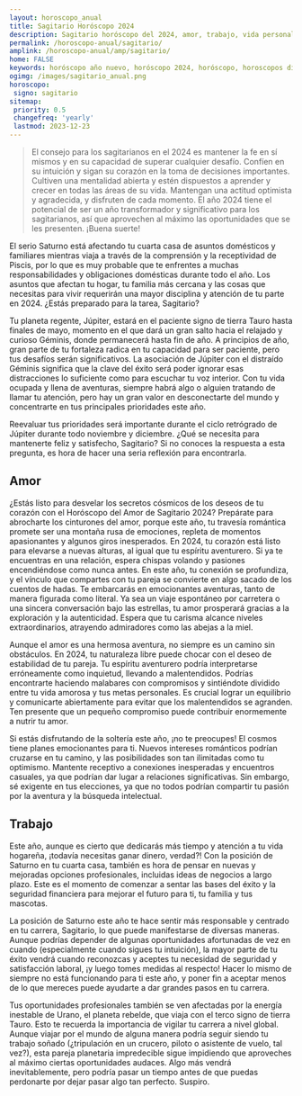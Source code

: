 ```yaml
---
layout: horoscopo_anual
title: Sagitario Horóscopo 2024 
description: Sagitario horóscopo del 2024, amor, trabajo, vida personal. Todas las predicciones para Sagitario 2024 gratis. Disfruta este año nuevo.
permalink: /horoscopo-anual/sagitario/
amplink: /horoscopo-anual/amp/sagitario/
home: FALSE
keywords: horóscopo año nuevo, horóscopo 2024, horóscopo, horoscopos diarios gratis del dia de hoy, horóscopo diario gratis,horóscopo ano nuevo 2024, horóscopo esperanza gracia, horoscopo Sagitario 2024, horoscop, horóscopos gratis, horoscopo Sagitario, horoscopo Sagitario 2024 gratis, Tarot, Astrologia, Zodíaco, Sagitario, horoscopo gratis,tarot en femenino,videncia gratuita,horoscopos gratuitos,horóscopos, astrologia,videncia gratis
ogimg: /images/sagitario_anual.png
horoscopo:
 signo: sagitario
sitemap:
 priority: 0.5
 changefreq: 'yearly'
 lastmod: 2023-12-23
---
```





> El consejo para los sagitarianos en el 2024 es mantener la fe en sí mismos y en su capacidad de superar cualquier desafío. Confíen en su intuición y sigan su corazón en la toma de decisiones importantes. Cultiven una mentalidad abierta y estén dispuestos a aprender y crecer en todas las áreas de su vida. Mantengan una actitud optimista y agradecida, y disfruten de cada momento. El año 2024 tiene el potencial de ser un año transformador y significativo para los sagitarianos, así que aprovechen al máximo las oportunidades que se les presenten. ¡Buena suerte!



El serio Saturno está afectando tu cuarta casa de asuntos domésticos y familiares mientras viaja a través de la comprensión y la receptividad de Piscis, por lo que es muy probable que te enfrentes a muchas responsabilidades y obligaciones domésticas durante todo el año. Los asuntos que afectan tu hogar, tu familia más cercana y las cosas que necesitas para vivir requerirán una mayor disciplina y atención de tu parte en 2024. ¿Estás preparado para la tarea, Sagitario?

Tu planeta regente, Júpiter, estará en el paciente signo de tierra Tauro hasta finales de mayo, momento en el que dará un gran salto hacia el relajado y curioso Géminis, donde permanecerá hasta fin de año. A principios de año, gran parte de tu fortaleza radica en tu capacidad para ser paciente, pero tus desafíos serán significativos. La asociación de Júpiter con el distraído Géminis significa que la clave del éxito será poder ignorar esas distracciones lo suficiente como para escuchar tu voz interior. Con tu vida ocupada y llena de aventuras, siempre habrá algo o alguien tratando de llamar tu atención, pero hay un gran valor en desconectarte del mundo y concentrarte en tus principales prioridades este año.

Reevaluar tus prioridades será importante durante el ciclo retrógrado de Júpiter durante todo noviembre y diciembre. ¿Qué se necesita para mantenerte feliz y satisfecho, Sagitario? Si no conoces la respuesta a esta pregunta, es hora de hacer una seria reflexión para encontrarla.

## Amor

¿Estás listo para desvelar los secretos cósmicos de los deseos de tu corazón con el Horóscopo del Amor de Sagitario 2024? Prepárate para abrocharte los cinturones del amor, porque este año, tu travesía romántica promete ser una montaña rusa de emociones, repleta de momentos apasionantes y algunos giros inesperados. En 2024, tu corazón está listo para elevarse a nuevas alturas, al igual que tu espíritu aventurero. Si ya te encuentras en una relación, espera chispas volando y pasiones encendiéndose como nunca antes. En este año, tu conexión se profundiza, y el vínculo que compartes con tu pareja se convierte en algo sacado de los cuentos de hadas. Te embarcarás en emocionantes aventuras, tanto de manera figurada como literal. Ya sea un viaje espontáneo por carretera o una sincera conversación bajo las estrellas, tu amor prosperará gracias a la exploración y la autenticidad. Espera que tu carisma alcance niveles extraordinarios, atrayendo admiradores como las abejas a la miel.

Aunque el amor es una hermosa aventura, no siempre es un camino sin obstáculos. En 2024, tu naturaleza libre puede chocar con el deseo de estabilidad de tu pareja. Tu espíritu aventurero podría interpretarse erróneamente como inquietud, llevando a malentendidos. Podrías encontrarte haciendo malabares con compromisos y sintiéndote dividido entre tu vida amorosa y tus metas personales. Es crucial lograr un equilibrio y comunicarte abiertamente para evitar que los malentendidos se agranden. Ten presente que un pequeño compromiso puede contribuir enormemente a nutrir tu amor.

Si estás disfrutando de la soltería este año, ¡no te preocupes! El cosmos tiene planes emocionantes para ti. Nuevos intereses románticos podrían cruzarse en tu camino, y las posibilidades son tan ilimitadas como tu optimismo. Mantente receptivo a conexiones inesperadas y encuentros casuales, ya que podrían dar lugar a relaciones significativas. Sin embargo, sé exigente en tus elecciones, ya que no todos podrían compartir tu pasión por la aventura y la búsqueda intelectual.

## Trabajo

Este año, aunque es cierto que dedicarás más tiempo y atención a tu vida hogareña, ¡todavía necesitas ganar dinero, verdad?! Con la posición de Saturno en tu cuarta casa, también es hora de pensar en nuevas y mejoradas opciones profesionales, incluidas ideas de negocios a largo plazo. Este es el momento de comenzar a sentar las bases del éxito y la seguridad financiera para mejorar el futuro para ti, tu familia y tus mascotas.

La posición de Saturno este año te hace sentir más responsable y centrado en tu carrera, Sagitario, lo que puede manifestarse de diversas maneras. Aunque podrías depender de algunas oportunidades afortunadas de vez en cuando (especialmente cuando sigues tu intuición), la mayor parte de tu éxito vendrá cuando reconozcas y aceptes tu necesidad de seguridad y satisfacción laboral, ¡y luego tomes medidas al respecto! Hacer lo mismo de siempre no está funcionando para ti este año, y poner fin a aceptar menos de lo que mereces puede ayudarte a dar grandes pasos en tu carrera.

Tus oportunidades profesionales también se ven afectadas por la energía inestable de Urano, el planeta rebelde, que viaja con el terco signo de tierra Tauro. Esto te recuerda la importancia de vigilar tu carrera a nivel global. Aunque viajar por el mundo de alguna manera podría seguir siendo tu trabajo soñado (¿tripulación en un crucero, piloto o asistente de vuelo, tal vez?), esta pareja planetaria impredecible sigue impidiendo que aproveches al máximo ciertas oportunidades audaces. Algo más vendrá inevitablemente, pero podría pasar un tiempo antes de que puedas perdonarte por dejar pasar algo tan perfecto. Suspiro.